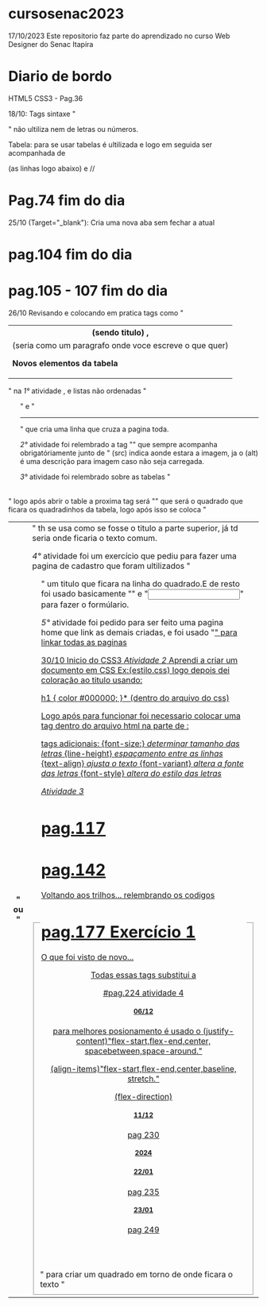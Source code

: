 # cursosenac2023

17/10/2023 Este repositorio faz parte do aprendizado no curso Web Designer do Senac Itapira

# Diario de bordo
HTML5 CSS3 - Pag.36

18/10:
Tags sintaxe "<dl></dl> <dt></dt> <dd></dd>" não ultiliza nem de letras ou números.

Tabela: para se usar tabelas é ultilizada <table> e logo em seguida ser acompanhada de
<th>(sendo titulo) , <tr>(as linhas logo abaixo) e <td>(seria como um paragrafo onde voce escreve o que quer)

**Novos elementos da tabela**
<thead>/<tfoot>/<tbody>

# Pag.74 fim do dia

25/10
(Target="_blank"): Cria uma nova aba sem fechar a atual

# pag.104 fim do dia

# pag.105 - 107 fim do dia

26/10
Revisando e colocando em pratica tags como "<table>" na *1°* atividade
, e listas não ordenadas "<ul>" e "<hr>" que cria uma linha que cruza a pagina toda.

*2°* atividade foi relembrado a tag "<img>" que sempre acompanha obrigatóriamente junto de
"<img src="" alt=""> (src) indica aonde estara a imagem, ja o (alt) é uma descrição para imagem
caso não seja carregada.

*3°* atividade foi relembrado sobre as tabelas "<table>" logo após abrir o table a proxima tag 
será "<tr>" que será o quadrado que ficara os quadradinhos da tabela, logo após isso se coloca
"<th>" ou "<td>" th se usa como se fosse o titulo a parte superior, já td seria onde ficaria o
texto comum.

*4°* atividade foi um exercício que pediu para fazer uma pagina de cadastro que foram ultilizados
"<fieldset>" para criar um quadrado em torno de onde ficara o texto "<legend>" um titulo que ficara
na linha do quadrado.E de resto foi usado basicamente "<label>" e "<input>" para fazer o formúlario.

*5°* atividade foi pedido para ser feito uma pagina home que link as demais criadas, e foi usado
"<a href="">" para linkar todas as paginas

30/10
Inicio do CSS3
*Atividade 2*
Aprendi a criar um documento em CSS Ex:(estilo.css)
logo depois dei coloração ao titulo usando:

h1 {
    color #000000;
}* (dentro do arquivo do css)

Logo após para funcionar foi necessario colocar
uma tag dentro do arquivo html na parte de <head>:

<link href="estilos.css" rel="stylesheet"type="text/css">

tags adicionais:
{font-size:} *determinar tamanho das letras*
{line-height} *espaçamento entre as linhas*
{text-align} *ajusta o texto*
{font-variant} *altera a fonte das letras*
{font-style} *altera do estilo das letras*

*Atividade 3*

# pag.117 

# pag.142
Voltando aos trilhos... relembrando os codigos

# pag.177 Exercício 1
O que foi visto de novo...
<header>
<nav>
<section>
<article>
<aside>
<footer>
Todas essas tags substitui a <div>

#pag.224 atividade 4 
 
 
# 06/12

para melhores posionamento é usado
o (justify-content)"flex-start,flex-end,center,
spacebetween,space-around."

(align-items)"flex-start,flex-end,center,baseline,
stretch."

(flex-direction)

# 11/12
pag 230

# 2024

# 22/01
pag 235
# 23/01
pag 249